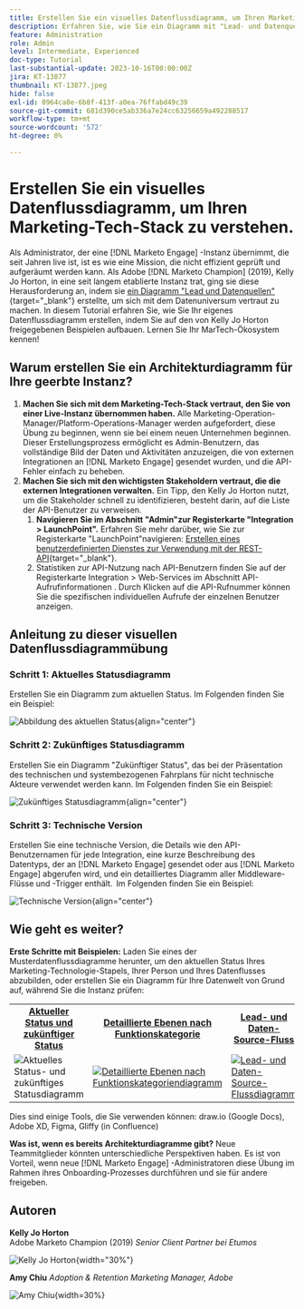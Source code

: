 ```yaml
---
title: Erstellen Sie ein visuelles Datenflussdiagramm, um Ihren Marketing-Tech-Stack zu verstehen.
description: Erfahren Sie, wie Sie ein Diagramm mit "Lead- und Datenquellen"erstellen, um die Datenschicht zu verstehen, die Instanz effizient zu prüfen und zu bereinigen.
feature: Administration
role: Admin
level: Intermediate, Experienced
doc-type: Tutorial
last-substantial-update: 2023-10-16T00:00:00Z
jira: KT-13877
thumbnail: KT-13877.jpeg
hide: false
exl-id: 0964ca8e-6b8f-413f-a0ea-76ffabd49c39
source-git-commit: 681d390ce5ab336a7e24cc63256659a492288517
workflow-type: tm+mt
source-wordcount: '572'
ht-degree: 0%

---
```


# Erstellen Sie ein visuelles Datenflussdiagramm, um Ihren Marketing-Tech-Stack zu verstehen.

Als Administrator, der eine [!DNL Marketo Engage] -Instanz übernimmt, die seit Jahren live ist, ist es wie eine Mission, die nicht effizient geprüft und aufgeräumt werden kann. Als Adobe [!DNL Marketo Champion] (2019), Kelly Jo Horton, in eine seit langem etablierte Instanz trat, ging sie diese Herausforderung an, indem sie [ein Diagramm &quot;Lead und Datenquellen&quot;](https://nation.marketo.com/t5/employee-blogs/understand-your-marketing-technology-and-data-create-this/ba-p/296774){target="_blank"} erstellte, um sich mit dem Datenuniversum vertraut zu machen. In diesem Tutorial erfahren Sie, wie Sie Ihr eigenes Datenflussdiagramm erstellen, indem Sie auf den von Kelly Jo Horton freigegebenen Beispielen aufbauen. Lernen Sie Ihr MarTech-Ökosystem kennen!

## Warum erstellen Sie ein Architekturdiagramm für Ihre geerbte Instanz?

1. **Machen Sie sich mit dem Marketing-Tech-Stack vertraut, den Sie von einer Live-Instanz übernommen haben.** Alle Marketing-Operation-Manager/Platform-Operations-Manager werden aufgefordert, diese Übung zu beginnen, wenn sie bei einem neuen Unternehmen beginnen. Dieser Erstellungsprozess ermöglicht es Admin-Benutzern, das vollständige Bild der Daten und Aktivitäten anzuzeigen, die von externen Integrationen an [!DNL Marketo Engage] gesendet wurden, und die API-Fehler einfach zu beheben.
2. **Machen Sie sich mit den wichtigsten Stakeholdern vertraut, die die externen Integrationen verwalten.** Ein Tipp, den Kelly Jo Horton nutzt, um die Stakeholder schnell zu identifizieren, besteht darin, auf die Liste der API-Benutzer zu verweisen.
   1. **Navigieren Sie im Abschnitt &quot;Admin&quot;zur Registerkarte &quot;Integration > LaunchPoint&quot;.** Erfahren Sie mehr darüber, wie Sie zur Registerkarte &quot;LaunchPoint&quot;navigieren: [Erstellen eines benutzerdefinierten Dienstes zur Verwendung mit der REST-API](https://experienceleague.adobe.com/docs/marketo/using/product-docs/administration/additional-integrations/create-a-custom-service-for-use-with-rest-api.html){target="_blank"}.
   2. Statistiken zur API-Nutzung nach API-Benutzern finden Sie auf der Registerkarte Integration > Web-Services im Abschnitt API-Aufrufinformationen . Durch Klicken auf die API-Rufnummer können Sie die spezifischen individuellen Aufrufe der einzelnen Benutzer anzeigen.

## Anleitung zu dieser visuellen Datenflussdiagrammübung

### Schritt 1: Aktuelles Statusdiagramm

Erstellen Sie ein Diagramm zum aktuellen Status. Im Folgenden finden Sie ein Beispiel:

![Abbildung des aktuellen Status](/help/tutorial-inherited-instance/_assets/data-flow-diagram/Current_State_Lead_Data_Sources_KellyJo_Horton.png){align="center"}


### Schritt 2: Zukünftiges Statusdiagramm

Erstellen Sie ein Diagramm &quot;Zukünftiger Status&quot;, das bei der Präsentation des technischen und systembezogenen Fahrplans für nicht technische Akteure verwendet werden kann. Im Folgenden finden Sie ein Beispiel:

![Zukünftiges Statusdiagramm](/help/tutorial-inherited-instance/_assets/data-flow-diagram/Future-State-Lead-Data-Sources-KellyJo-Horton.png){align="center"}

### Schritt 3: Technische Version

Erstellen Sie eine technische Version, die Details wie den API-Benutzernamen für jede Integration, eine kurze Beschreibung des Datentyps, der an [!DNL Marketo Engage] gesendet oder aus [!DNL Marketo Engage] abgerufen wird, und ein detailliertes Diagramm aller Middleware-Flüsse und -Trigger enthält.  Im Folgenden finden Sie ein Beispiel:

![Technische Version](/help/tutorial-inherited-instance/_assets/data-flow-diagram/Lead-Data-Source-Diagram-KellyJo-Horton.png){align="center"}


## Wie geht es weiter?

**Erste Schritte mit Beispielen:**
Laden Sie eines der Musterdatenflussdiagramme herunter, um den aktuellen Status Ihres Marketing-Technologie-Stapels, Ihrer Person und Ihres Datenflusses abzubilden, oder erstellen Sie ein Diagramm für Ihre Datenwelt von Grund auf, während Sie die Instanz prüfen:


<table style="table-layout:fixed">
   <tr>  
      <td style="border: 0;">
      <div style="text-align: center;">
          <a href="./_assets/downloads/Current_Future_State_Lead_Data_Sources.zip">
            <strong>Aktueller Status und zukünftiger Status</strong>
         </a>
      </div>
      </td>
      <td style="border: 0;">
      <div style="text-align: center;">
         <a href="./_assets/downloads/Detailed_Layers_by_Functional_Category_Stacked_Technologies.zip">
         <strong>Detaillierte Ebenen nach Funktionskategorie </strong>   
         </a>
      </div>
      </td>
      <td style="border: 0;">
         <div style="text-align: center;">
         <a href="./_assets/downloads/Lead_Data_Source.zip">
           <strong>Lead- und Daten-Source-Fluss </strong>  
         </a>
         </div>
       </td> 
       <td style="border: 0;">
         <div style="text-align: center;">
         <a href="./_assets/downloads/Simple_World_Class_Stage_Stack.zip">
          <strong>Vereinfachtes Diagramm</strong>  
         </a>
         </div>
        </td>  
   </tr>
   <tr>
    <td style="border: 0;">
         <div>
          <img alt="Aktuelles Status- und zukünftiges Statusdiagramm" src="./_assets/Thumbnail_Current-Future State Lead_Data Sources_KellyJo_Horton.png"/>
         </a>
      </div>
      </td>
      <td style="border: 0;">
         <div>
         <a href="./_assets/downloads/Detailed_Layers_by_Functional_Category_Stacked_Technologies.zip">
         <img alt="Detaillierte Ebenen nach Funktionskategoriendiagramm" src="./_assets/Thumbnail_Detailed_Layers_by_Functional_Category_Stacked_Technologies_KellyJo_Horton.png" />
       </a>
         </div>
      </td>
       <td style="border: 0;">
         <div>
            <a href="./_assets/downloads/Lead_Data_Source.zip">
         <img alt="Lead- und Daten-Source-Flussdiagramm" src="./_assets/Thumbnail_Lead-Data Source Diagram_KellyJo_Horton.png" />
         </a>
         </div>
      </td>
     <td style="border: 0;">
         <div>
            <a href="./_assets/downloads/Simple_World_Class_Stage_Stack.zip">
             <img alt="Vereinfachtes Diagramm" src="./_assets/Thumbnail_Simple_World_Class_Stage_Stack.png" />
         </a>
         </div>
      </td>
</table>

Dies sind einige Tools, die Sie verwenden können: draw.io (Google Docs), Adobe XD, Figma, Gliffy (in Confluence)

**Was ist, wenn es bereits Architekturdiagramme gibt?** Neue Teammitglieder könnten unterschiedliche Perspektiven haben. Es ist von Vorteil, wenn neue [!DNL Marketo Engage] -Administratoren diese Übung im Rahmen ihres Onboarding-Prozesses durchführen und sie für andere freigeben.

## Autoren

**Kelly Jo Horton**\
Adobe Marketo Champion (2019)
*Senior Client Partner bei Etumos*

![Kelly Jo Horton](/help/tutorial-inherited-instance/_assets/authors/Customer_Author_Kelly_Jo_Horton.png){width="30%"}

**Amy Chiu**
*Adoption &amp; Retention Marketing Manager, Adobe*

![Amy Chiu](/help/tutorial-inherited-instance/_assets/authors/Adobe_Author_Amy_Chiu.png){width=30%}
